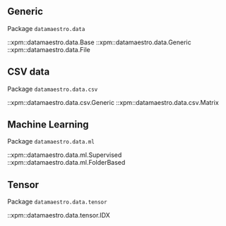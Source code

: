 ## Generic

Package `datamaestro.data`

::xpm::datamaestro.data.Base
::xpm::datamaestro.data.Generic
::xpm::datamaestro.data.File


## CSV data

Package `datamaestro.data.csv`

::xpm::datamaestro.data.csv.Generic
::xpm::datamaestro.data.csv.Matrix

## Machine Learning

Package `datamaestro.data.ml`

::xpm::datamaestro.data.ml.Supervised
::xpm::datamaestro.data.ml.FolderBased

## Tensor

Package `datamaestro.data.tensor`

::xpm::datamaestro.data.tensor.IDX
